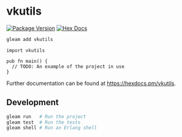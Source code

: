 # vkutils

[![Package Version](https://img.shields.io/hexpm/v/vkutils)](https://hex.pm/packages/vkutils)
[![Hex Docs](https://img.shields.io/badge/hex-docs-ffaff3)](https://hexdocs.pm/vkutils/)

```sh
gleam add vkutils
```
```gleam
import vkutils

pub fn main() {
  // TODO: An example of the project in use
}
```

Further documentation can be found at <https://hexdocs.pm/vkutils>.

## Development

```sh
gleam run   # Run the project
gleam test  # Run the tests
gleam shell # Run an Erlang shell
```
